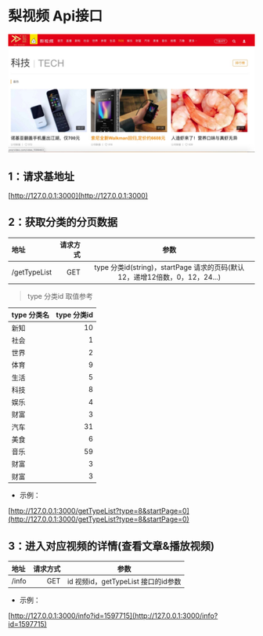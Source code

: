 # 梨视频 Api接口

![log.png](log.png)

## 1：请求基地址

[http://127.0.0.1:3000](http://127.0.0.1:3000)

## 2：获取分类的分页数据

| 地址 | 请求方式 | 参数 |
| :------| ------: | :------: |
| /getTypeList | GET | type 分类id(string)，startPage 请求的页码(默认12，递增12倍数，0，12，24...) |


> type 分类id 取值参考

| type 分类名 | type 分类id |
| :-----| -----: |
| 新知 | 10 | 
| 社会 | 1 | 
| 世界 | 2 | 
| 体育 | 9 | 
| 生活 | 5 | 
| 科技 | 8 | 
| 娱乐 | 4 | 
| 财富 | 3 | 
| 汽车 | 31 | 
| 美食 | 6 | 
| 音乐 | 59 | 
| 财富 | 3 | 
| 财富 | 3 | 

- 示例：

[http://127.0.0.1:3000/getTypeList?type=8&startPage=0](http://127.0.0.1:3000/getTypeList?type=8&startPage=0)



## 3：进入对应视频的详情(查看文章&播放视频)

| 地址 | 请求方式 | 参数 |
| :------| ------: | :------: |
| /info | GET | id 视频id，getTypeList 接口的id参数 |

- 示例：

[http://127.0.0.1:3000/info?id=1597715](http://127.0.0.1:3000/info?id=1597715)
